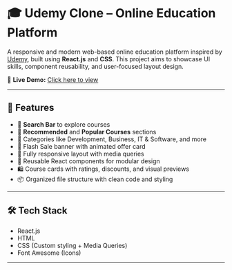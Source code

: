 # 🎓 Udemy Clone – Online Education Platform

A responsive and modern web-based online education platform inspired by [Udemy](https://www.udemy.com/), built using **React.js** and **CSS**. This project aims to showcase UI skills, component reusability, and user-focused layout design.

🔗 **Live Demo:** [Click here to view](https://varnika1221.github.io/Udemy---clone/)

---

## 🚀 Features

- 🔎 **Search Bar** to explore courses
- 🎯 **Recommended** and **Popular Courses** sections
- 💼 Categories like Development, Business, IT & Software, and more
- 🎉 Flash Sale banner with animated offer card
- 📱 Fully responsive layout with media queries
- 🧩 Reusable React components for modular design
- 🛍️ Course cards with ratings, discounts, and visual previews
- 📦 Organized file structure with clean code and styling

---

## 🛠️ Tech Stack

- React.js
- HTML
- CSS (Custom styling + Media Queries)
- Font Awesome (Icons)

---

